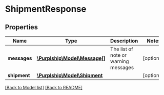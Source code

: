 # ShipmentResponse

## Properties
Name | Type | Description | Notes
------------ | ------------- | ------------- | -------------
**messages** | [**\Purplship\Model\Message[]**](Message.md) | The list of note or warning messages | [optional] 
**shipment** | [**\Purplship\Model\Shipment**](Shipment.md) |  | [optional] 

[[Back to Model list]](../README.md#documentation-for-models) [[Back to README]](../README.md)

